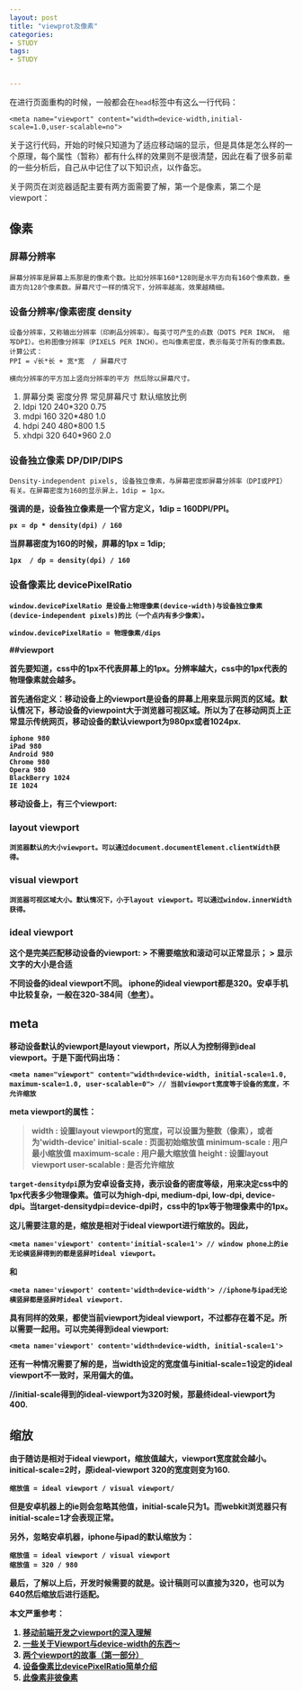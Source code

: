 ```yaml
---
layout: post
title: "viewprot及像素"
categories:
- STUDY
tags:
- STUDY


---
```


在进行页面重构的时候，一般都会在<code>head</code>标签中有这么一行代码：

    <meta name="viewport" content="width=device-width,initial-scale=1.0,user-scalable=no">
    
关于这行代码，开始的时候只知道为了适应移动端的显示，但是具体是怎么样的一个原理，每个属性（暂称）都有什么样的效果则不是很清楚，因此在看了很多前辈的一些分析后，自己从中记住了以下知识点，以作备忘。

关于网页在浏览器适配主要有两方面需要了解，第一个是像素，第二个是viewport：

## 像素

### 屏幕分辨率
    屏幕分辨率是屏幕上系那是的像素个数。比如分辨率160*128则是水平方向有160个像素数，垂直方向128个像素数。屏幕尺寸一样的情况下，分辨率越高，效果越精细。
    
### 设备分辨率/像素密度 density
    设备分辨率，又称输出分辨率（印刷品分辨率）。每英寸可产生的点数（DOTS PER INCH， 缩写DPI）。也称图像分辨率（PIXELS PER INCH）。也叫像素密度，表示每英寸所有的像素数。计算公式：
    PPI = √长*长 + 宽*宽  / 屏幕尺寸
    
    横向分辨率的平方加上竖向分辨率的平方 然后除以屏幕尺寸。

 1. 屏幕分类 密度分界 常见屏幕尺寸 默认缩放比例
 2. Idpi     120      240*320      0.75
 3. mdpi     160      320*480      1.0
 4. hdpi     240      480*800      1.5
 5. xhdpi    320      640*960      2.0


    
### 设备独立像素 DP/DIP/DIPS
    Density-independent pixels, 设备独立像素，与屏幕密度即屏幕分辨率（DPI或PPI）有关。在屏幕密度为160的显示屏上，1dip = 1px。
    
  <strong>强调的是，设备独立像素是一个官方定义</sctrong>，1dip = 160DPI/PPI。
  
    px = dp * density(dpi) / 160
    
当屏幕密度为160的时候，屏幕的1px = 1dip;

    1px  / dp = density(dpi) / 160 

  
### 设备像素比 devicePixelRatio
    
    window.devicePixelRatio 是设备上物理像素(device-width)与设备独立像素(device-independent pixels)的比（一个点内有多少像素）。
    
    window.devicePixelRatio = 物理像素/dips
    
    
##viewport

首先要知道，css中的1px不代表屏幕上的1px。分辨率越大，css中的1px代表的物理像素就会越多。

首先通俗定义：移动设备上的viewport是设备的屏幕上用来显示网页的区域。默认情况下，移动设备的viewpoint大于浏览器可视区域。所以为了在移动网页上正常显示传统网页，移动设备的默认viewport为980px或者1024px.
    
    iphone 980
    iPad 980
    Android 980
    Chrome 980 
    Opera 980
    BlackBerry 1024
    IE 1024
    
移动设备上，有三个viewport:

### layout viewport

    浏览器默认的大小viewport。可以通过document.documentElement.clientWidth获得。
    
### visual viewport

    浏览器可视区域大小。默认情况下，小于layout viewport。可以通过window.innerWidth获得。
    
### ideal viewport
    
这个是完美匹配移动设备的viewport:
    > 不需要缩放和滚动可以正常显示；
    > 显示文字的大小是合适

不同设备的ideal viewport不同。
iphone的ideal viewport都是320。安卓手机中比较复杂，一般在320-384间（[参考][1]）。


## meta

移动设备默认的viewport是layout viewport，所以人为控制得到ideal viewport。于是下面代码出场：

    <meta name="viewport" content="width=device-width, initial-scale=1.0, maximum-scale=1.0, user-scalable=0"> // 当前viewport宽度等于设备的宽度，不允许缩放
    
meta viewport的属性：

> width : 设置layout viewport的宽度，可以设置为整数（像素），或者为'width-device'
> initial-scale : 页面初始缩放值
> minimum-scale : 用户最小缩放值
> maximum-scale : 用户最大缩放值
> height : 设置layout viewport
> user-scalable : 是否允许缩放

<code>target-densitydpi</code>原为安卓设备支持，表示设备的密度等级，用来决定css中的1px代表多少物理像素。值可以为high-dpi, medium-dpi, low-dpi, device-dpi。当target-densitydpi=device-dpi时，css中的1px等于物理像素中的1px。

这儿需要注意的是，缩放是相对于ideal viewport进行缩放的。因此，
    
    <meta name='viewport' content='initial-scale=1'> // window phone上的ie无论横竖屏得到的都是竖屏时ideal viewport。

和

    <meta name='viewport' content='width=device-width'> //iphone与ipad无论横竖屏都是竖屏时ideal viewport.
    
具有同样的效果，都使当前viewport为ideal viewport，不过都存在着不足。所以需要一起用。可以完美得到ideal viewport:

    <meta name='viewport' content='width=device-width, initial-scale=1'>
    
还有一种情况需要了解的是，当width设定的宽度值与initial-scale=1设定的ideal viewport不一致时，采用偏大的值。

<meta name='viewport' content='width=400, initial-scale=1'> //initial-scale得到的ideal-viewport为320时候，那最终ideal-viewport为400.

## 缩放

由于随访是相对于ideal viewport，缩放值越大，viewport宽度就会越小。initical-scale=2时，原ideal-viewport 320的宽度则变为160.

    缩放值 = ideal viewport / visual viewport/
    
但是安卓机器上的ie则会忽略其他值，initial-scale只为1。而webkit浏览器只有initial-scale=1才会表现正常。

另外，忽略安卓机器，iphone与ipad的默认缩放为：

    缩放值 = ideal viewport / visual viewport
    缩放值 = 320 / 980
    

最后，了解以上后，开发时候需要的就是<code><meta name='viewport' content='width=device-width, initial-scale=1'></code>。设计稿则可以直接为320，也可以为640然后缩放后进行适配。

本文严重参考：

 1. [移动前端开发之viewport的深入理解][2]
 2. [一些关于Viewport与device-width的东西～][3]
 3. [两个viewport的故事（第一部分）][4]
 4. [设备像素比devicePixelRatio简单介绍][5]
 5. [此像素非彼像素][6]









    

    


  [1]: http://viewportsizes.com/
  [2]: http://www.cnblogs.com/2050/p/3877280.html
  [3]: http://www.cnblogs.com/koukouyifan/p/4066567.html
  [4]: http://weizhifeng.net/viewports.html
  [5]: http://www.zhangxinxu.com/wordpress/2012/08/window-devicepixelratio/
  [6]: http://www.w3cplus.com/css/A-pixel-is-not-a-pixel-is-not-a-pixel.html